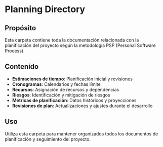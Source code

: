 ﻿#  Planning Directory

## Propósito
Esta carpeta contiene toda la documentación relacionada con la planificación del proyecto según la metodología PSP (Personal Software Process).

## Contenido
- **Estimaciones de tiempo**: Planificación inicial y revisiones
- **Cronogramas**: Calendarios y fechas límite
- **Recursos**: Asignación de recursos y dependencias
- **Riesgos**: Identificación y mitigación de riesgos
- **Métricas de planificación**: Datos históricos y proyecciones
- **Revisiones de plan**: Actualizaciones y ajustes durante el desarrollo

## Uso
Utiliza esta carpeta para mantener organizados todos los documentos de planificación y seguimiento del proyecto.
